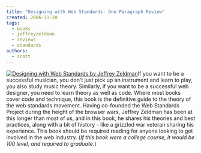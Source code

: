 ```yaml
---
title: "Designing with Web Standards: One Paragraph Review"
created: 2006-11-20
tags:
  - books
  - jeffreyzeldman
  - reviews
  - standards
authors:
  - scott
---
```


[![Designing with Web Standards by Jeffrey Zeldman](/images/298401108_a3c16f3955_t.jpg)](http://www.flickr.com/photos/spaceninja/298401108/)If you want to be a successful musician, you don't just pick up an instrument and learn to play, you also study music theory. Similarly, if you want to be a successful web designer, you need to learn theory as well as code. Where most books cover code and technique, this book is the definitive guide to the theory of the web standards movement. Having co-founded the Web Standards Project during the height of the browser wars, Jeffrey Zeldman has been at this longer than most of us, and in this book, he shares his theories and best practices, along with a bit of history - like a grizzled war veteran sharing his experience. This book should be required reading for anyone looking to get involved in the web industry. (_If this book were a college course, it would be 100 level, and required to graduate._)
